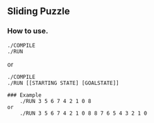 ## Sliding Puzzle

### How to use.
```
./COMPILE
./RUN
```
or
```
./COMPILE
./RUN [[STARTING STATE] [GOALSTATE]]

### Example
	./RUN 3 5 6 7 4 2 1 0 8
or
	./RUN 3 5 6 7 4 2 1 0 8 8 7 6 5 4 3 2 1 0
